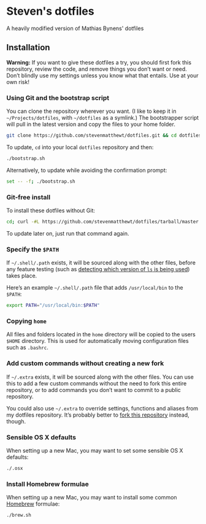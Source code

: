 # Steven's dotfiles

A heavily modified version of Mathias Bynens' dotfiles

## Installation

**Warning:** If you want to give these dotfiles a try, you should first fork this repository, review the code, and remove things you don’t want or need. Don’t blindly use my settings unless you know what that entails. Use at your own risk!

### Using Git and the bootstrap script

You can clone the repository wherever you want. (I like to keep it in `~/Projects/dotfiles`, with `~/dotfiles` as a symlink.) The bootstrapper script will pull in the latest version and copy the files to your home folder.

```bash
git clone https://github.com/stevenmatthewt/dotfiles.git && cd dotfiles && ./bootstrap.sh
```

To update, `cd` into your local `dotfiles` repository and then:

```bash
./bootstrap.sh
```

Alternatively, to update while avoiding the confirmation prompt:

```bash
set -- -f; ./bootstrap.sh
```

### Git-free install

To install these dotfiles without Git:

```bash
cd; curl -#L https://github.com/stevenmatthewt/dotfiles/tarball/master | tar -xzv --strip-components 1 --exclude={README.md,bootstrap.sh,LICENSE-MIT.txt}
```

To update later on, just run that command again.

### Specify the `$PATH`

If `~/.shell/.path` exists, it will be sourced along with the other files, before any feature testing (such as [detecting which version of `ls` is being used](https://github.com/stevenmatthewt/dotfiles/blob/aff769fd75225d8f2e481185a71d5e05b76002dc/.aliases#L21-26)) takes place.

Here’s an example `~/.shell/.path` file that adds `/usr/local/bin` to the `$PATH`:

```bash
export PATH="/usr/local/bin:$PATH"
```

### Copying `home`

All files and folders located in the `home` directory will be copied to the users `$HOME` directory. This is used for automatically moving configuration files such as `.bashrc`.

### Add custom commands without creating a new fork

If `~/.extra` exists, it will be sourced along with the other files. You can use this to add a few custom commands without the need to fork this entire repository, or to add commands you don’t want to commit to a public repository.

You could also use `~/.extra` to override settings, functions and aliases from my dotfiles repository. It’s probably better to [fork this repository](https://github.com/stevenmatthewt/dotfiles/fork) instead, though.

### Sensible OS X defaults

When setting up a new Mac, you may want to set some sensible OS X defaults:

```bash
./.osx
```

### Install Homebrew formulae

When setting up a new Mac, you may want to install some common [Homebrew](http://brew.sh/) formulae:

```bash
./brew.sh
```
